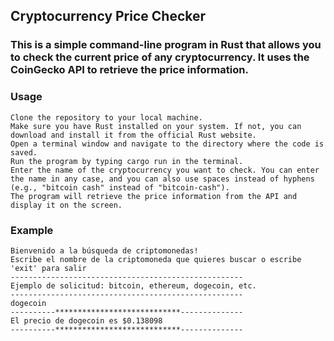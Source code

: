 ## Cryptocurrency Price Checker
### This is a simple command-line program in Rust that allows you to check the current price of any cryptocurrency. It uses the CoinGecko API to retrieve the price information.

### Usage
```
Clone the repository to your local machine.
Make sure you have Rust installed on your system. If not, you can download and install it from the official Rust website.
Open a terminal window and navigate to the directory where the code is saved.
Run the program by typing cargo run in the terminal.
Enter the name of the cryptocurrency you want to check. You can enter the name in any case, and you can also use spaces instead of hyphens (e.g., "bitcoin cash" instead of "bitcoin-cash").
The program will retrieve the price information from the API and display it on the screen.
```
### Example
```
Bienvenido a la búsqueda de criptomonedas!
Escribe el nombre de la criptomoneda que quieres buscar o escribe 'exit' para salir
----------------------------------------------------
Ejemplo de solicitud: bitcoin, ethereum, dogecoin, etc.
----------------------------------------------------
dogecoin
----------****************************--------------
El precio de dogecoin es $0.138098
----------****************************--------------

```
